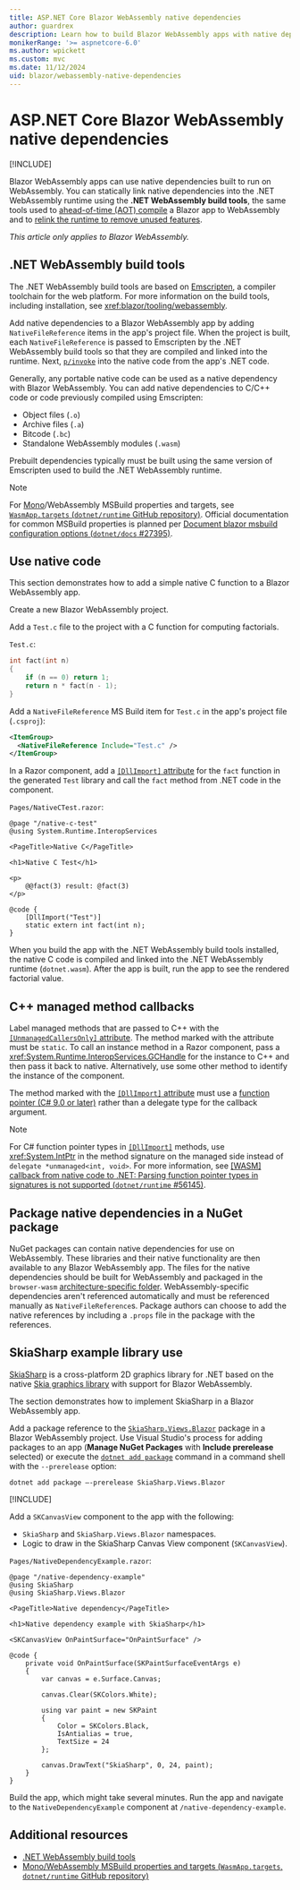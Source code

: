 ```yaml
---
title: ASP.NET Core Blazor WebAssembly native dependencies
author: guardrex
description: Learn how to build Blazor WebAssembly apps with native dependencies built to run on WebAssembly in the browser.
monikerRange: '>= aspnetcore-6.0'
ms.author: wpickett
ms.custom: mvc
ms.date: 11/12/2024
uid: blazor/webassembly-native-dependencies
---
```

# ASP.NET Core Blazor WebAssembly native dependencies

[!INCLUDE[](~/includes/not-latest-version.md)]

Blazor WebAssembly apps can use native dependencies built to run on WebAssembly. You can statically link native dependencies into the .NET WebAssembly runtime using the **.NET WebAssembly build tools**, the same tools used to [ahead-of-time (AOT) compile](xref:blazor/tooling/webassembly#ahead-of-time-aot-compilation) a Blazor app to WebAssembly and to [relink the runtime to remove unused features](xref:blazor/tooling/webassembly#runtime-relinking).

*This article only applies to Blazor WebAssembly.*

## .NET WebAssembly build tools

The .NET WebAssembly build tools are based on [Emscripten](https://emscripten.org/), a compiler toolchain for the web platform. For more information on the build tools, including installation, see <xref:blazor/tooling/webassembly>.

Add native dependencies to a Blazor WebAssembly app by adding `NativeFileReference` items in the app's project file. When the project is built, each `NativeFileReference` is passed to Emscripten by the .NET WebAssembly build tools so that they are compiled and linked into the runtime. Next, [`p/invoke`](/dotnet/standard/native-interop/pinvoke) into the native code from the app's .NET code.

Generally, any portable native code can be used as a native dependency with Blazor WebAssembly. You can add native dependencies to C/C++ code or code previously compiled using Emscripten:

* Object files (`.o`)
* Archive files (`.a`)
* Bitcode (`.bc`)
* Standalone WebAssembly modules (`.wasm`)

Prebuilt dependencies typically must be built using the same version of Emscripten used to build the .NET WebAssembly runtime.

> [!NOTE]
> For [Mono](https://github.com/mono/mono)/WebAssembly MSBuild properties and targets, see [`WasmApp.targets` (`dotnet/runtime` GitHub repository)](https://github.com/dotnet/runtime/blob/main/src/mono/wasm/build/WasmApp.Common.targets). Official documentation for common MSBuild properties is planned per [Document blazor msbuild configuration options (`dotnet/docs` #27395)](https://github.com/dotnet/docs/issues/27395).

## Use native code

This section demonstrates how to add a simple native C function to a Blazor WebAssembly app.

Create a new Blazor WebAssembly project.

Add a `Test.c` file to the project with a C function for computing factorials.

`Test.c`:

```c
int fact(int n)
{
    if (n == 0) return 1;
    return n * fact(n - 1);
}
```

Add a `NativeFileReference` MS Build item for `Test.c` in the app's project file (`.csproj`):

```xml
<ItemGroup>
  <NativeFileReference Include="Test.c" />
</ItemGroup>
```

In a Razor component, add a [`[DllImport]` attribute](xref:System.Runtime.InteropServices.DllImportAttribute) for the `fact` function in the generated `Test` library and call the `fact` method from .NET code in the component.

`Pages/NativeCTest.razor`:

```razor
@page "/native-c-test"
@using System.Runtime.InteropServices

<PageTitle>Native C</PageTitle>

<h1>Native C Test</h1>

<p>
    @@fact(3) result: @fact(3)
</p>

@code {
    [DllImport("Test")]
    static extern int fact(int n);
}
```

When you build the app with the .NET WebAssembly build tools installed, the native C code is compiled and linked into the .NET WebAssembly runtime (`dotnet.wasm`). After the app is built, run the app to see the rendered factorial value.

## C++ managed method callbacks

Label managed methods that are passed to C++ with the [`[UnmanagedCallersOnly]` attribute](xref:System.Runtime.InteropServices.UnmanagedCallersOnlyAttribute). The method marked with the attribute must be `static`. To call an instance method in a Razor component, pass a <xref:System.Runtime.InteropServices.GCHandle> for the instance to C++ and then pass it back to native. Alternatively, use some other method to identify the instance of the component.

The method marked with the [`[DllImport]` attribute](xref:System.Runtime.InteropServices.DllImportAttribute) must use a [function pointer (C# 9.0 or later)](/dotnet/csharp/language-reference/proposals/csharp-9.0/function-pointers) rather than a delegate type for the callback argument.

> [!NOTE]
> For C# function pointer types in [`[DllImport]`](xref:System.Runtime.InteropServices.DllImportAttribute) methods, use <xref:System.IntPtr> in the method signature on the managed side instead of `delegate *unmanaged<int, void>`. For more information, see [[WASM] callback from native code to .NET: Parsing function pointer types in signatures is not supported (`dotnet/runtime` #56145)](https://github.com/dotnet/runtime/issues/56145).

## Package native dependencies in a NuGet package

NuGet packages can contain native dependencies for use on WebAssembly. These libraries and their native functionality are then available to any Blazor WebAssembly app. The files for the native dependencies should be built for WebAssembly and packaged in the `browser-wasm` [architecture-specific folder](/nuget/create-packages/supporting-multiple-target-frameworks#architecture-specific-folders). WebAssembly-specific dependencies aren't referenced automatically and must be referenced manually as `NativeFileReference`s. Package authors can choose to add the native references by including a `.props` file in the package with the references.

## SkiaSharp example library use

[SkiaSharp](https://github.com/mono/SkiaSharp) is a cross-platform 2D graphics library for .NET based on the native [Skia graphics library](https://skia.org/) with support for Blazor WebAssembly.

The section demonstrates how to implement SkiaSharp in a Blazor WebAssembly app.

Add a package reference to the [`SkiaSharp.Views.Blazor`](https://www.nuget.org/packages/SkiaSharp.Views.Blazor) package in a Blazor WebAssembly project. Use Visual Studio's process for adding packages to an app (**Manage NuGet Packages** with **Include prerelease** selected) or execute the [`dotnet add package`](/dotnet/core/tools/dotnet-add-package) command in a command shell with the `--prerelease` option:

```dotnetcli
dotnet add package –-prerelease SkiaSharp.Views.Blazor
```

[!INCLUDE[](~/includes/package-reference.md)]

Add a `SKCanvasView` component to the app with the following:

* `SkiaSharp` and `SkiaSharp.Views.Blazor` namespaces.
* Logic to draw in the SkiaSharp Canvas View component (`SKCanvasView`).

`Pages/NativeDependencyExample.razor`:

```razor
@page "/native-dependency-example"
@using SkiaSharp
@using SkiaSharp.Views.Blazor

<PageTitle>Native dependency</PageTitle>

<h1>Native dependency example with SkiaSharp</h1>

<SKCanvasView OnPaintSurface="OnPaintSurface" />

@code {
    private void OnPaintSurface(SKPaintSurfaceEventArgs e)
    {
        var canvas = e.Surface.Canvas;

        canvas.Clear(SKColors.White);

        using var paint = new SKPaint
        {
            Color = SKColors.Black,
            IsAntialias = true,
            TextSize = 24
        };

        canvas.DrawText("SkiaSharp", 0, 24, paint);
    }
}
```

Build the app, which might take several minutes. Run the app and navigate to the `NativeDependencyExample` component at `/native-dependency-example`.

## Additional resources

* [.NET WebAssembly build tools](xref:blazor/tooling/webassembly)
* [Mono/WebAssembly MSBuild properties and targets (`WasmApp.targets`, `dotnet/runtime` GitHub repository)](https://github.com/dotnet/runtime/blob/main/src/mono/wasm/build/WasmApp.Common.targets)
